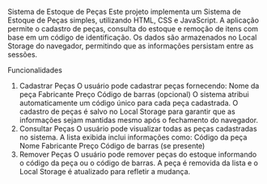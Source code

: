Sistema de Estoque de Peças
Este projeto implementa um Sistema de Estoque de Peças simples, utilizando HTML, CSS e JavaScript. A aplicação permite o cadastro de peças, consulta do estoque e remoção de itens com base em um código de identificação. Os dados são armazenados no Local Storage do navegador, permitindo que as informações persistam entre as sessões.

Funcionalidades
1. Cadastrar Peças
O usuário pode cadastrar peças fornecendo:
Nome da peça
Fabricante
Preço
Código de barras (opcional)
O sistema atribui automaticamente um código único para cada peça cadastrada.
O cadastro de peças é salvo no Local Storage para garantir que as informações sejam mantidas mesmo após o fechamento do navegador.
2. Consultar Peças
O usuário pode visualizar todas as peças cadastradas no sistema.
A lista exibida inclui informações como:
Código da peça
Nome
Fabricante
Preço
Código de barras (se presente)
3. Remover Peças
O usuário pode remover peças do estoque informando o código da peça ou o código de barras.
A peça é removida da lista e o Local Storage é atualizado para refletir a mudança.
